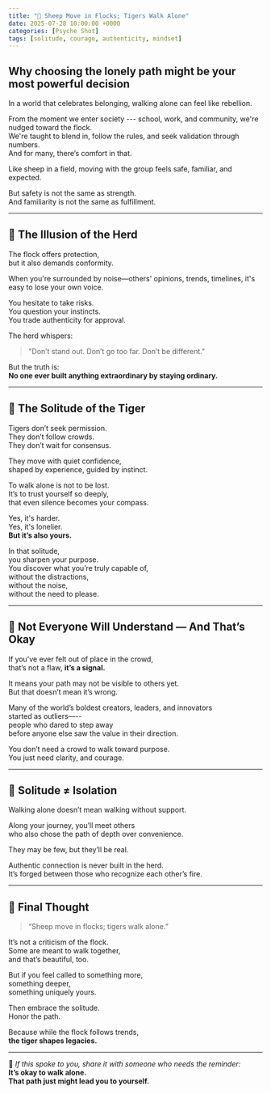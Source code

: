 ```yaml
---
title: "🐯 Sheep Move in Flocks; Tigers Walk Alone"
date: 2025-07-28 10:00:00 +0000
categories: [Psyche Shot]
tags: [solitude, courage, authenticity, mindset]
---
```


## Why choosing the lonely path might be your most powerful decision

In a world that celebrates belonging, walking alone can feel like rebellion.

From the moment we enter society --- school, work, and community, we're nudged toward the flock.  
We're taught to blend in, follow the rules, and seek validation through numbers.  
And for many, there’s comfort in that.

Like sheep in a field, moving with the group feels safe, familiar, and expected.

But safety is not the same as strength.  
And familiarity is not the same as fulfillment.

---

## 🐑 The Illusion of the Herd

The flock offers protection,  
but it also demands conformity.

When you're surrounded by noise—others' opinions, trends, timelines,
it's easy to lose your own voice.

You hesitate to take risks.  
You question your instincts.  
You trade authenticity for approval.

The herd whispers:  
> "Don’t stand out. Don’t go too far. Don’t be different."

But the truth is:  
**No one ever built anything extraordinary by staying ordinary.**

---

## 🐯 The Solitude of the Tiger

Tigers don’t seek permission.  
They don’t follow crowds.  
They don’t wait for consensus.

They move with quiet confidence,  
shaped by experience, guided by instinct.

To walk alone is not to be lost.  
It’s to trust yourself so deeply,  
that even silence becomes your compass.

Yes, it's harder.  
Yes, it's lonelier.  
**But it’s also yours.**

In that solitude,  
you sharpen your purpose.  
You discover what you’re truly capable of,  
without the distractions,  
without the noise,  
without the need to please.

---

## 🚫 Not Everyone Will Understand — And That’s Okay

If you’ve ever felt out of place in the crowd,  
that’s not a flaw, 
**it’s a signal.**

It means your path may not be visible to others yet.  
But that doesn’t mean it’s wrong.

Many of the world’s boldest creators, leaders, and innovators  
started as outliers—--  
people who dared to step away  
before anyone else saw the value in their direction.

You don’t need a crowd to walk toward purpose.  
You just need clarity, 
and courage.

---

## 🤝 Solitude ≠ Isolation

Walking alone doesn’t mean walking without support.

Along your journey, you’ll meet others  
who also chose the path of depth over convenience.

They may be few, 
but they’ll be real.

Authentic connection is never built in the herd.  
It’s forged between those who recognize each other’s fire.

---

## 💬 Final Thought

> “Sheep move in flocks; tigers walk alone.”

It’s not a criticism of the flock.  
Some are meant to walk together,  
and that’s beautiful, too.

But if you feel called to something more,  
something deeper,  
something uniquely yours.  

Then embrace the solitude.  
Honor the path.

Because while the flock follows trends,  
**the tiger shapes legacies.**

---

🔁 *If this spoke to you, share it with someone who needs the reminder:*  
**It’s okay to walk alone.  
That path just might lead you to yourself.**
